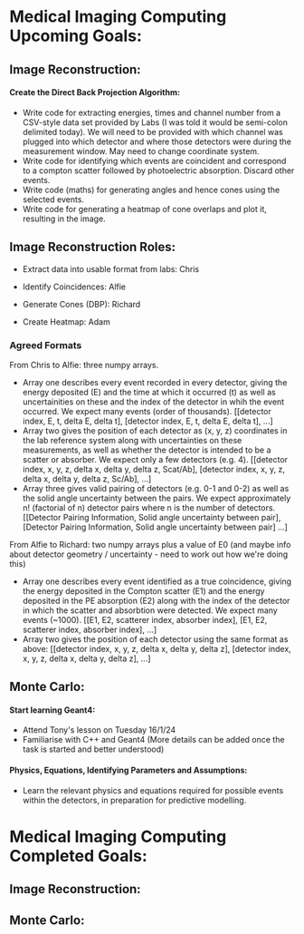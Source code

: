 # Medical Imaging Computing Upcoming Goals:


## Image Reconstruction:

#### Create the Direct Back Projection Algorithm:

- Write code for extracting energies, times and channel number from a CSV-style data set provided by Labs (I was told it would be semi-colon delimited today). We will need to be provided with which channel was plugged into which detector and where those detectors were during the measurement window. May need to change coordinate system.
- Write code for identifying which events are coincident and correspond to a compton scatter followed by photoelectric absorption. Discard other events.
- Write code (maths) for generating angles and hence cones using the selected events.
- Write code for generating a heatmap of cone overlaps and plot it, resulting in the image.

## Image Reconstruction Roles:

- Extract data into usable format from labs: Chris

- Identify Coincidences: Alfie

- Generate Cones (DBP): Richard

- Create Heatmap: Adam

### Agreed Formats

From Chris to Alfie: three numpy arrays. 
- Array one describes every event recorded in every detector, giving the energy deposited (E) and the time at which it occurred (t) as well as uncertainities on these and the index of the detector in whih the event occurred. We expect many events (order of thousands).
[[detector index, E, t, delta E, delta t], [detector index, E, t, delta E, delta t], ...]
- Array two gives the position of each detector as (x, y, z) coordinates in the lab reference system along with uncertainties on these measurements, as well as whether the detector is intended to be a scatter or absorber. We expect only a few detectors (e.g. 4).
[[detector index, x, y, z, delta x, delta y, delta z, Scat/Ab], [detector index, x, y, z, delta x, delta y, delta z, Sc/Ab], ...]
- Array three gives valid pairing of detectors (e.g. 0-1 and 0-2) as well as the solid angle uncertainty between the pairs. We expect approximately n! (factorial of n) detector pairs where n is the number of detectors.
[[Detector Pairing Information, Solid angle uncertainty between pair], [Detector Pairing Information, Solid angle uncertainty between pair] ...]

From Alfie to Richard: two numpy arrays plus a value of E0 (and maybe info about detector geometry / uncertainty - need to work out how we're doing this)
- Array one describes every event identified as a true coincidence, giving the energy deposited in the Compton scatter (E1) and the energy deposited in the PE absorption (E2) along with the index of the detector in which the scatter and absorbtion were detected. We expect many events (~1000).
[[E1, E2, scatterer index, absorber index], [E1, E2, scatterer index, absorber index], ...]
- Array two gives the position of each detector using the same format as above:
[[detector index, x, y, z, delta x, delta y, delta z], [detector index, x, y, z, delta x, delta y, delta z], ...]


## Monte Carlo:

#### Start learning Geant4:
- Attend Tony's lesson on Tuesday 16/1/24
- Familiarise with C++ and Geant4 (More details can be added once the task is started and better understood)

#### Physics, Equations, Identifying Parameters and Assumptions:
- Learn the relevant physics and equations required for possible events within the detectors, in preparation for predictive modelling.



# Medical Imaging Computing Completed Goals:

## Image Reconstruction:

## Monte Carlo:
